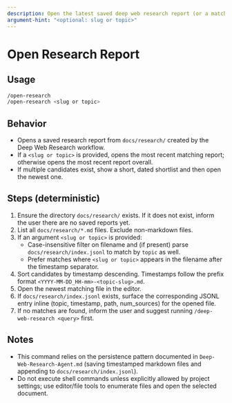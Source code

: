 ```yaml
---
description: Open the latest saved deep web research report (or a matching one by slug/topic)
argument-hint: "<optional: slug or topic>"
---
```


# Open Research Report

## Usage

```bash
/open-research
/open-research <slug or topic>
```

## Behavior

- Opens a saved research report from `docs/research/` created by the Deep Web Research workflow.
- If a `<slug or topic>` is provided, opens the most recent matching report; otherwise opens the most recent report overall.
- If multiple candidates exist, show a short, dated shortlist and then open the newest one.

## Steps (deterministic)

1) Ensure the directory `docs/research/` exists. If it does not exist, inform the user there are no saved reports yet.
2) List all `docs/research/*.md` files. Exclude non-markdown files.
3) If an argument `<slug or topic>` is provided:
   - Case-insensitive filter on filename and (if present) parse `docs/research/index.jsonl` to match by `topic` as well.
   - Prefer matches where `<slug or topic>` appears in the filename after the timestamp separator.
4) Sort candidates by timestamp descending. Timestamps follow the prefix format `<YYYY-MM-DD_HH-mm>-<topic-slug>.md`.
5) Open the newest matching file in the editor.
6) If `docs/research/index.jsonl` exists, surface the corresponding JSONL entry inline (topic, timestamp, path, num_sources) for the opened file.
7) If no matches are found, inform the user and suggest running `/deep-web-research <query>` first.

## Notes

- This command relies on the persistence pattern documented in `Deep-Web-Research-Agent.md` (saving timestamped markdown files and appending to `docs/research/index.jsonl`).
- Do not execute shell commands unless explicitly allowed by project settings; use editor/file tools to enumerate files and open the selected document.


